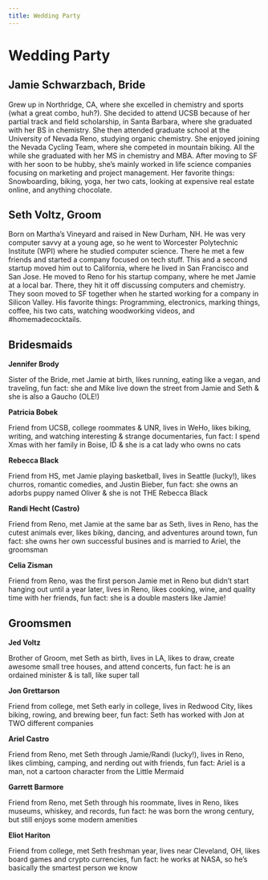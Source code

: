 ```yaml
---
title: Wedding Party
---
```


# Wedding Party

## Jamie Schwarzbach, Bride

Grew up in Northridge, CA, where she excelled in chemistry and sports (what a great combo, huh?). She decided to attend UCSB because of her partial track and field scholarship, in Santa Barbara, where she graduated with her BS in chemistry. She then attended graduate school at the University of Nevada Reno, studying organic chemistry. She enjoyed joining the Nevada Cycling Team, where she competed in mountain biking. All the while she graduated with her MS in chemistry and MBA. After moving to SF with her soon to be hubby, she’s mainly worked in life science companies focusing on marketing and project management. Her favorite things: Snowboarding, biking, yoga, her two cats, looking at expensive real estate online, and anything chocolate.

## Seth Voltz, Groom

Born on Martha’s Vineyard and raised in New Durham, NH. He was very computer savvy at a young age, so he went to Worcester Polytechnic Institute (WPI) where he studied computer science. There he met a few friends and started a company focused on tech stuff. This and a second startup moved him out to California, where he lived in San Francisco and San Jose. He moved to Reno for his startup company, where he met Jamie at a local bar. There, they hit it off discussing computers and chemistry. They soon moved to SF together when he started working for a company in Silicon Valley. His favorite things: Programming, electronics, marking things, coffee, his two cats, watching woodworking videos, and #homemadecocktails.

## Bridesmaids

**Jennifer Brody**

Sister of the Bride, met Jamie at birth, likes running, eating like a vegan, and traveling, fun fact: she and Mike live down the street from Jamie and Seth & she is also a Gaucho (OLE!)

**Patricia Bobek**

Friend from UCSB, college roommates & UNR, lives in WeHo, likes biking, writing, and watching interesting & strange documentaries, fun fact: I spend Xmas with her family in Boise, ID & she is a cat lady who owns no cats

**Rebecca Black**

Friend from HS, met Jamie playing basketball, lives in Seattle (lucky!), likes churros, romantic comedies, and Justin Bieber, fun fact: she owns an adorbs puppy named Oliver & she is not THE Rebecca Black

**Randi Hecht (Castro)**

Friend from Reno, met Jamie at the same bar as Seth, lives in Reno, has the cutest animals ever, likes biking, dancing, and adventures around town, fun fact: she owns her own successful busines and is married to Ariel, the groomsman 

**Celia Zisman**

Friend from Reno, was the first person Jamie met in Reno but didn’t start hanging out until a year later, lives in Reno, likes cooking, wine, and quality time with her friends, fun fact: she is a double masters like Jamie!

## Groomsmen

**Jed Voltz**

Brother of Groom, met Seth as birth, lives in LA, likes to draw, create awesome small tree houses, and attend concerts, fun fact: he is an ordained minister & is tall, like super tall

**Jon Grettarson**

Friend from college, met Seth early in college, lives in Redwood City, likes biking, rowing, and brewing beer, fun fact: Seth has worked with Jon at TWO different companies

**Ariel Castro**

Friend from Reno, met Seth through Jamie/Randi (lucky!), lives in Reno, likes climbing, camping, and nerding out with friends, fun fact: Ariel is a man, not a cartoon character from the Little Mermaid

**Garrett Barmore**

Friend from Reno, met Seth through his roommate, lives in Reno, likes museums, whiskey, and records, fun fact: he was born the wrong century, but still enjoys some modern amenities

**Eliot Hariton**

Friend from college, met Seth freshman year, lives near Cleveland, OH, likes board games and crypto currencies, fun fact: he works at NASA, so he’s basically the smartest person we know
